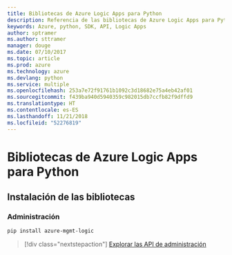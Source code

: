 ```yaml
---
title: Bibliotecas de Azure Logic Apps para Python
description: Referencia de las bibliotecas de Azure Logic Apps para Python
keywords: Azure, python, SDK, API, Logic Apps
author: sptramer
ms.author: sttramer
manager: douge
ms.date: 07/10/2017
ms.topic: article
ms.prod: azure
ms.technology: azure
ms.devlang: python
ms.service: multiple
ms.openlocfilehash: 253a7e72f91761b1092c3d18682e75a4eb42af01
ms.sourcegitcommit: f439ba940d5940359c982015db7ccfb82f9dffd9
ms.translationtype: HT
ms.contentlocale: es-ES
ms.lasthandoff: 11/21/2018
ms.locfileid: "52276819"
---
```

# <a name="azure-logic-apps-libraries-for-python"></a>Bibliotecas de Azure Logic Apps para Python

## <a name="install-the-libraries"></a>Instalación de las bibliotecas


### <a name="management"></a>Administración

```bash
pip install azure-mgmt-logic
```
> [!div class="nextstepaction"]
> [Explorar las API de administración](/python/api/overview/azure/logicapps/management)